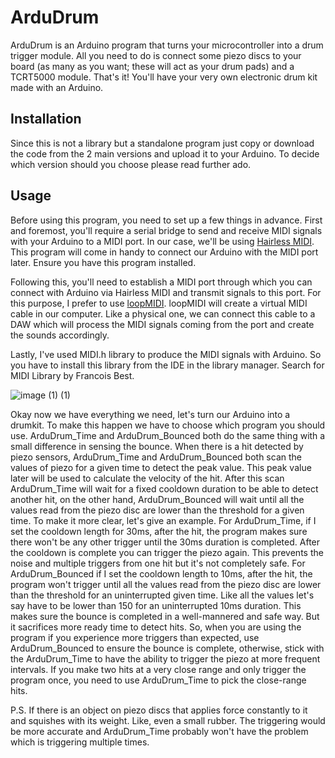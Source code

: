 # ArduDrum

ArduDrum is an Arduino program that turns your microcontroller into a drum trigger module. All you need to do is connect some piezo discs to your board (as many as you want; these will act as your drum pads) and a TCRT5000 module. 
That's it! You'll have your very own electronic drum kit made with an Arduino.

## Installation

Since this is not a library but a standalone program just copy or download the code from the 2 main versions and upload it to your Arduino. To decide which version should you choose please read further ado.

## Usage

Before using this program, you need to set up a few things in advance. First and foremost, you'll require a serial bridge to send and receive MIDI signals with your Arduino to a MIDI port. 
In our case, we'll be using [Hairless MIDI](https://projectgus.github.io/hairless-midiserial/). This program will come in handy to connect our Arduino with the MIDI port later. Ensure you have this program installed. 

Following this, you'll need to establish a MIDI port through which you can connect with Arduino via Hairless MIDI and transmit signals to this port. For this purpose, 
I prefer to use [loopMIDI](https://www.tobias-erichsen.de/software/loopmidi.html). loopMIDI will create a virtual MIDI cable in our computer. Like a physical one, we can connect this cable to a DAW which will process the MIDI signals coming from the port and create the sounds 
accordingly. 

Lastly, I've used MIDI.h library to produce the MIDI signals with Arduino. So you have to install this library from the IDE in the library manager. Search for MIDI Library by Francois Best. 

![image (1) (1)](https://github.com/Bocchhi/ArduDrum/assets/148692821/45f1f31a-509e-4ddb-bf29-49c159f2d5df)

Okay now we have everything we need, let's turn our Arduino into a drumkit. To make this happen we have to choose which program you should use. ArduDrum_Time and ArduDrum_Bounced both do the same thing with a small difference in sensing the bounce.
When there is a hit detected by piezo sensors, ArduDrum_Time and ArduDrum_Bounced both scan the values of piezo for a given time to detect the peak value. This peak value later will be used to calculate the velocity of the hit. After this scan
ArduDrum_Time will wait for a fixed cooldown duration to be able to detect another hit, on the other hand, ArduDrum_Bounced will wait until all the values read from the piezo disc are lower than the threshold for a given time. To make it more clear,
let's give an example. For ArduDrum_Time, if I set the cooldown length for 30ms, after the hit, the program makes sure there won't be any other trigger until the 30ms duration is completed. After the cooldown is complete you can trigger the piezo again. 
This prevents the noise and multiple triggers from one hit but it's not completely safe. For ArduDrum_Bounced if I set the cooldown length to 10ms, after the hit, the program won't trigger until all the values read from the 
piezo disc are lower than the threshold for an uninterrupted given time. Like all the values let's say have to be lower than 150 for an uninterrupted 10ms duration. This makes sure the bounce is completed in a well-mannered and safe way. 
But it sacrifices more ready time to detect hits. So, when you are using the program if you experience more triggers than expected, use ArduDrum_Bounced to ensure the bounce is complete, otherwise, stick with the ArduDrum_Time to have the ability to trigger
the piezo at more frequent intervals. If you make two hits at a very close range and only trigger the program once, you need to use ArduDrum_Time to pick the close-range hits.

P.S. If there is an object on piezo discs that applies force constantly to it and squishes with its weight. Like, even a small rubber. The triggering would be more accurate and ArduDrum_Time probably won't have the problem which is triggering multiple times.
